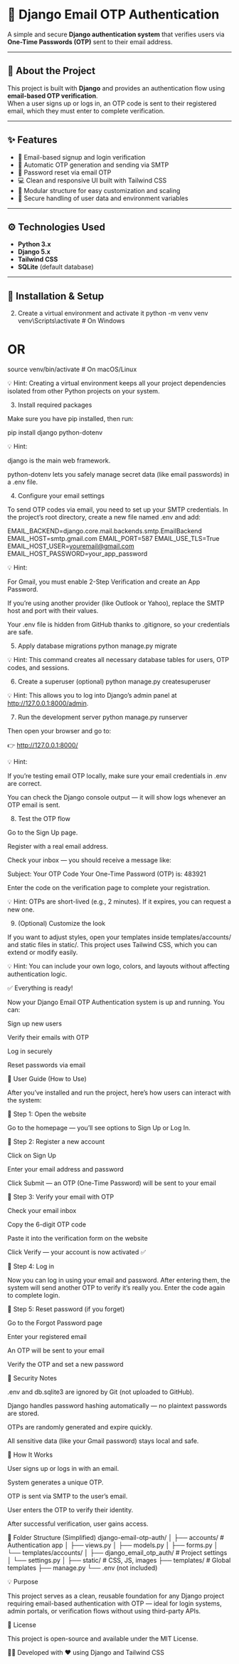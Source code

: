 # 📧 Django Email OTP Authentication

A simple and secure **Django authentication system** that verifies users via **One-Time Passwords (OTP)** sent to their email address.

---

## 🧩 About the Project

This project is built with **Django** and provides an authentication flow using **email-based OTP verification**.  
When a user signs up or logs in, an OTP code is sent to their registered email, which they must enter to complete verification.

---

## ✨ Features

- 🔐 Email-based signup and login verification  
- 📩 Automatic OTP generation and sending via SMTP  
- 🔁 Password reset via email OTP  
- 💻 Clean and responsive UI built with Tailwind CSS  
- 🧱 Modular structure for easy customization and scaling  
- 🧤 Secure handling of user data and environment variables  

---

## ⚙️ Technologies Used

- **Python 3.x**  
- **Django 5.x**  
- **Tailwind CSS**  
- **SQLite** (default database)  

---

## 🚀 Installation & Setup

2. Create a virtual environment and activate it
python -m venv venv
venv\Scripts\activate   # On Windows
# OR
source venv/bin/activate  # On macOS/Linux


💡 Hint: Creating a virtual environment keeps all your project dependencies isolated from other Python projects on your system.

3. Install required packages

Make sure you have pip installed, then run:

pip install django python-dotenv


💡 Hint:

django is the main web framework.

python-dotenv lets you safely manage secret data (like email passwords) in a .env file.

4. Configure your email settings

To send OTP codes via email, you need to set up your SMTP credentials.
In the project’s root directory, create a new file named .env and add:

EMAIL_BACKEND=django.core.mail.backends.smtp.EmailBackend
EMAIL_HOST=smtp.gmail.com
EMAIL_PORT=587
EMAIL_USE_TLS=True
EMAIL_HOST_USER=youremail@gmail.com
EMAIL_HOST_PASSWORD=your_app_password


💡 Hint:

For Gmail, you must enable 2-Step Verification and create an App Password.

If you’re using another provider (like Outlook or Yahoo), replace the SMTP host and port with their values.

Your .env file is hidden from GitHub thanks to .gitignore, so your credentials are safe.

5. Apply database migrations
python manage.py migrate


💡 Hint: This command creates all necessary database tables for users, OTP codes, and sessions.

6. Create a superuser (optional)
python manage.py createsuperuser


💡 Hint: This allows you to log into Django’s admin panel at http://127.0.0.1:8000/admin.

7. Run the development server
python manage.py runserver


Then open your browser and go to:

👉 http://127.0.0.1:8000/

💡 Hint:

If you’re testing email OTP locally, make sure your email credentials in .env are correct.

You can check the Django console output — it will show logs whenever an OTP email is sent.

8. Test the OTP flow

Go to the Sign Up page.

Register with a real email address.

Check your inbox — you should receive a message like:

Subject: Your OTP Code
Your One-Time Password (OTP) is: 483921


Enter the code on the verification page to complete your registration.

💡 Hint: OTPs are short-lived (e.g., 2 minutes). If it expires, you can request a new one.

9. (Optional) Customize the look

If you want to adjust styles, open your templates inside templates/accounts/ and static files in static/.
This project uses Tailwind CSS, which you can extend or modify easily.

💡 Hint: You can include your own logo, colors, and layouts without affecting authentication logic.

✅ Everything is ready!

Now your Django Email OTP Authentication system is up and running.
You can:

Sign up new users

Verify their emails with OTP

Log in securely

Reset passwords via email

🧭 User Guide (How to Use)

After you’ve installed and run the project, here’s how users can interact with the system:

🔹 Step 1: Open the website

Go to the homepage — you’ll see options to Sign Up or Log In.

🔹 Step 2: Register a new account

Click on Sign Up

Enter your email address and password

Click Submit — an OTP (One-Time Password) will be sent to your email

🔹 Step 3: Verify your email with OTP

Check your email inbox

Copy the 6-digit OTP code

Paste it into the verification form on the website

Click Verify — your account is now activated ✅

🔹 Step 4: Log in

Now you can log in using your email and password.
After entering them, the system will send another OTP to verify it’s really you.
Enter the code again to complete login.

🔹 Step 5: Reset password (if you forget)

Go to the Forgot Password page

Enter your registered email

An OTP will be sent to your email

Verify the OTP and set a new password

🧤 Security Notes

.env and db.sqlite3 are ignored by Git (not uploaded to GitHub).

Django handles password hashing automatically — no plaintext passwords are stored.

OTPs are randomly generated and expire quickly.

All sensitive data (like your Gmail password) stays local and safe.

🧠 How It Works

User signs up or logs in with an email.

System generates a unique OTP.

OTP is sent via SMTP to the user’s email.

User enters the OTP to verify their identity.

After successful verification, user gains access.

🧩 Folder Structure (Simplified)
django-email-otp-auth/
│
├── accounts/            # Authentication app
│   ├── views.py
│   ├── models.py
│   ├── forms.py
│   └── templates/accounts/
│
├── django_email_otp_auth/   # Project settings
│   └── settings.py
│
├── static/              # CSS, JS, images
├── templates/           # Global templates
├── manage.py
└── .env (not included)

💡 Purpose

This project serves as a clean, reusable foundation for any Django project requiring email-based authentication with OTP —
ideal for login systems, admin portals, or verification flows without using third-party APIs.

🧾 License

This project is open-source and available under the MIT License.

👨‍💻 Developed with ❤️ using Django and Tailwind CSS
